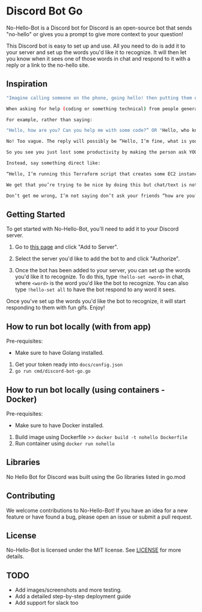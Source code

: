 # Discord Bot Go

No-Hello-Bot is a Discord bot for Discord is an open-source bot that sends "no-hello" or gives you a prompt to give more context to your question!

This Discord bot is easy to set up and use. All you need to do is add it to your server and set up the words you'd like it to recognize. It will then let you know when it sees one of those words in chat and respond to it with a reply or a link to the no-hello site. 

## Inspiration

```sh
"Imagine calling someone on the phone, going hello! then putting them on hold... 🤦"

When asking for help (coding or something technical) from people generally or co-workers, it’s important to ask directly what you want rather than have 5 minutes of conversation by going back and forth with the question. This no-hello bot reminds people to be efficient with their commnication via chat.

For example, rather than saying:

"Hello, how are you? Can you help me with some code?” OR "Hello, who knows python here?” 

No! Too vague. The reply will possibly be “Hello, I’m fine, what is your issue exactly?”

So you see you just lost some productivity by making the person ask YOU what is the question. 

Instead, say something direct like:

“Hello, I’m running this Terraform script that creates some EC2 instance AND I’m getting permission issue errors, can anyone help?”

We get that you’re trying to be nice by doing this but chat/text is not like real-life conversations so it’s slower. You are actually making the person wait for you longer to ask the question. As a result, losing time and productivity. 

Don’t get me wrong, I’m not saying don’t ask your friends “how are you?” etc etc. There’s a time and place for that. But in such scenarios where you need help on some code, it makes it easier for others to answer your question.

```

## Getting Started

To get started with No-Hello-Bot, you'll need to add it to your Discord server.

1. Go to [this page](https://discord.com/api/oauth2/authorize?client_id=717596406498967564&permissions=8&scope=bot) and click "Add to Server".

2. Select the server you'd like to add the bot to and click "Authorize".

3. Once the bot has been added to your server, you can set up the words you'd like it to recognize. To do this, type `!hello-set <word>` in chat, where `<word>` is the word you'd like the bot to recognize. You can also type `!hello-set all` to have the bot respond to any word it sees.

Once you've set up the words you'd like the bot to recognize, it will start responding to them with fun gifs. Enjoy!

## How to run bot locally (with from app)

Pre-requisites:

- Make sure to have Golang installed.

1. Get your token ready into `docs/config.json`
2. `go run cmd/discord-bot-go.go`

## How to run bot locally (using containers - Docker)

Pre-requisites:

- Make sure to have Docker installed.

1. Build image using Dockerfile >> `docker build -t nohello Dockerfile`
2. Run container using `docker run nohello`

## Libraries

No Hello Bot for Discord was built using the Go libraries listed in go.mod

## Contributing

We welcome contributions to No-Hello-Bot! If you have an idea for a new feature or have found a bug, please open an issue or submit a pull request.
## License

No-Hello-Bot is licensed under the MIT license. See [LICENSE](LICENSE) for more details.

## TODO

- Add images/screenshots and more testing.
- Add a detailed step-by-step deployment guide
- Add support for slack too